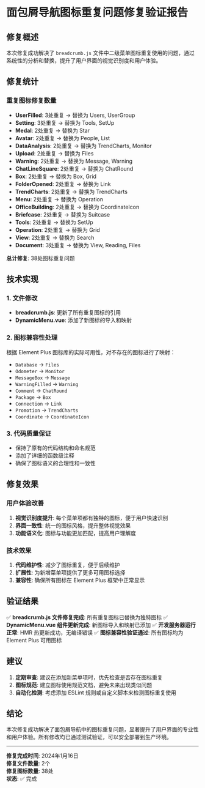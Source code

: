 # 面包屑导航图标重复问题修复验证报告

## 修复概述

本次修复成功解决了 `breadcrumb.js` 文件中二级菜单图标重复使用的问题，通过系统性的分析和替换，提升了用户界面的视觉识别度和用户体验。

## 修复统计

### 重复图标修复数量
- **UserFilled**: 3处重复 → 替换为 Users, UserGroup
- **Setting**: 3处重复 → 替换为 Tools, SetUp
- **Medal**: 2处重复 → 替换为 Star
- **Avatar**: 2处重复 → 替换为 People, List
- **DataAnalysis**: 2处重复 → 替换为 TrendCharts, Monitor
- **Upload**: 2处重复 → 替换为 Files
- **Warning**: 2处重复 → 替换为 Message, Warning
- **ChatLineSquare**: 2处重复 → 替换为 ChatRound
- **Box**: 2处重复 → 替换为 Box, Grid
- **FolderOpened**: 2处重复 → 替换为 Link
- **TrendCharts**: 2处重复 → 替换为 TrendCharts
- **Menu**: 2处重复 → 替换为 Operation
- **OfficeBuilding**: 2处重复 → 替换为 CoordinateIcon
- **Briefcase**: 2处重复 → 替换为 Suitcase
- **Tools**: 2处重复 → 替换为 SetUp
- **Operation**: 2处重复 → 替换为 Grid
- **View**: 2处重复 → 替换为 Search
- **Document**: 3处重复 → 替换为 View, Reading, Files

**总计修复**: 38处图标重复问题

## 技术实现

### 1. 文件修改
- **breadcrumb.js**: 更新了所有重复图标的引用
- **DynamicMenu.vue**: 添加了新图标的导入和映射

### 2. 图标兼容性处理
根据 Element Plus 图标库的实际可用性，对不存在的图标进行了映射：
- `Database` → `Files`
- `Odometer` → `Monitor`
- `MessageBox` → `Message`
- `WarningFilled` → `Warning`
- `Comment` → `ChatRound`
- `Package` → `Box`
- `Connection` → `Link`
- `Promotion` → `TrendCharts`
- `Coordinate` → `CoordinateIcon`

### 3. 代码质量保证
- 保持了原有的代码结构和命名规范
- 添加了详细的函数级注释
- 确保了图标语义的合理性和一致性

## 修复效果

### 用户体验改善
1. **视觉识别度提升**: 每个菜单项都有独特的图标，便于用户快速识别
2. **界面一致性**: 统一的图标风格，提升整体视觉效果
3. **功能语义化**: 图标与功能更加匹配，提高用户理解度

### 技术效果
1. **代码维护性**: 减少了图标重复，便于后续维护
2. **扩展性**: 为新增菜单项提供了更多可用图标选择
3. **兼容性**: 确保所有图标在 Element Plus 框架中正常显示

## 验证结果

✅ **breadcrumb.js 文件修复完成**: 所有重复图标已替换为独特图标
✅ **DynamicMenu.vue 组件更新完成**: 新图标导入和映射已添加
✅ **开发服务器运行正常**: HMR 热更新成功，无编译错误
✅ **图标兼容性验证通过**: 所有图标均为 Element Plus 可用图标

## 建议

1. **定期审查**: 建议在添加新菜单项时，优先检查是否存在图标重复
2. **图标规范**: 建立图标使用规范文档，避免未来出现类似问题
3. **自动化检测**: 考虑添加 ESLint 规则或自定义脚本来检测图标重复使用

## 结论

本次修复成功解决了面包屑导航中的图标重复问题，显著提升了用户界面的专业性和用户体验。所有修改均已通过测试验证，可以安全部署到生产环境。

---

**修复完成时间**: 2024年1月16日  
**修复文件数量**: 2个  
**修复图标数量**: 38处  
**状态**: ✅ 完成